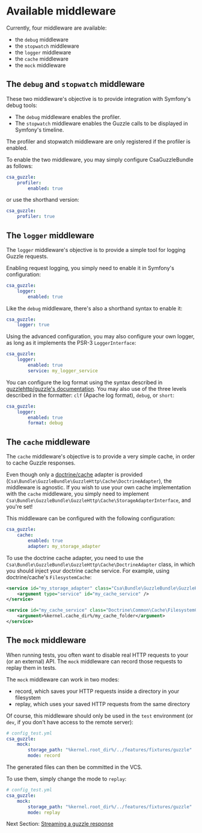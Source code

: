 Available middleware
====================

Currently, four middleware are available:

* the `debug` middleware
* the `stopwatch` middleware
* the `logger` middleware
* the `cache` middleware
* the `mock` middleware


The `debug` and `stopwatch` middleware
--------------------------------------

These two middleware's objective is to provide integration with Symfony's debug tools:

* The `debug` middleware enables the profiler.
* The `stopwatch` middleware enables the Guzzle calls to be displayed in Symfony's timeline.

The profiler and stopwatch middleware are only registered if the profiler is enabled.

To enable the two middleware, you may simply configure CsaGuzzleBundle as follows:

```yml
csa_guzzle:
    profiler:
        enabled: true
```

or use the shorthand version:

```yml
csa_guzzle:
    profiler: true
```


The `logger` middleware
-----------------------

The `logger` middleware's objective is to provide a simple tool for logging Guzzle requests.

Enabling request logging, you simply need to enable it in Symfony's configuration:

```yml
csa_guzzle:
    logger:
        enabled: true
```

Like the `debug` middleware, there's also a shorthand syntax to enable it:

```yml
csa_guzzle:
    logger: true
```

Using the advanced configuration, you may also configure your own logger, as long as it implements
the PSR-3 `LoggerInterface`:

```yml
csa_guzzle:
    logger:
        enabled: true
        service: my_logger_service
```

You can configure the log format using the syntax described in [guzzlehttp/guzzle's documentation](https://github.com/guzzle/guzzle/blob/master/src/MessageFormatter.php#L12).
You may also use of the three levels described in the formatter: `clf` (Apache log format), `debug`, or `short`:

```yml
csa_guzzle:
    logger:
        enabled: true
        format: debug
```


The `cache` middleware
----------------------

The `cache` middleware's objective is to provide a very simple cache, in order to cache Guzzle responses.

Even though only a [doctrine/cache](https://github.com/doctrine/cache) adapter is provided
(`Csa\Bundle\GuzzleBundle\GuzzleHttp\Cache\DoctrineAdapter`), the middleware is agnostic.
If you wish to use your own cache implementation with the `cache` middleware, you simply need
to implement `Csa\Bundle\GuzzleBundle\GuzzleHttp\Cache\StorageAdapterInterface`, and you're set!

This middleware can be configured with the following configuration:

```yml
csa_guzzle:
    cache:
        enabled: true
        adapter: my_storage_adapter
```

To use the doctrine cache adapter, you need to use the `Csa\Bundle\GuzzleBundle\GuzzleHttp\Cache\DoctrineAdapter`
class, in which you should inject your doctrine cache service. For example, using doctrine/cache's `FilesystemCache`:

```xml
<service id="my_storage_adapter" class="Csa\Bundle\GuzzleBundle\GuzzleHttp\Cache\DoctrineAdapter">
    <argument type="service" id="my_cache_service" />
</service>

<service id="my_cache_service" class="Doctrine\Common\Cache\FilesystemCache">
    <argument>%kernel.cache_dir%/my_cache_folder</argument>
</service>
```

The `mock` middleware
---------------------

When running tests, you often want to disable real HTTP requests to your (or an external) API.
The `mock` middleware can record those requests to replay them in tests.

The `mock` middleware can work in two modes:

* record, which saves your HTTP requests inside a directory in your filesystem
* replay, which uses your saved HTTP requests from the same directory

Of course, this middleware should only be used in the `test` environment (or `dev`, if you don't have
access to the remote server):

```yml
# config_test.yml
csa_guzzle:
    mock:
        storage_path: "%kernel.root_dir%/../features/fixtures/guzzle"
        mode: record
```

The generated files can then be committed in the VCS.

To use them, simply change the mode to `replay`:

```yml
# config_test.yml
csa_guzzle:
    mock:
        storage_path: "%kernel.root_dir%/../features/fixtures/guzzle"
        mode: replay
```

Next Section: [Streaming a guzzle response](response_streaming.md)

